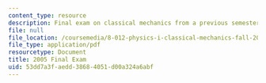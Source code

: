 ```yaml
---
content_type: resource
description: Final exam on classical mechanics from a previous semester.
file: null
file_location: /coursemedia/8-012-physics-i-classical-mechanics-fall-2008/53dd7a3faedd38684051d00a324a6abf_final_exam.pdf
file_type: application/pdf
resourcetype: Document
title: 2005 Final Exam
uid: 53dd7a3f-aedd-3868-4051-d00a324a6abf
---
```

